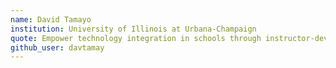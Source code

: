 ```yaml
---
name: David Tamayo
institution: University of Illinois at Urbana-Champaign
quote: Empower technology integration in schools through instructor-developer partnerships.
github_user: davtamay
---
```

